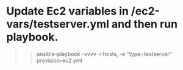 
#  Update Ec2 variables in /ec2-vars/testserver.yml and then run playbook.

>> ansible-playbook -vvvv -i hosts, -e "type=testserver" provision-ec2.yml



